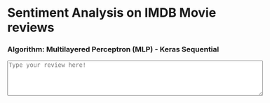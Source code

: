 <script src="https://cdn.jsdelivr.net/npm/@tensorflow/tfjs@0.13.3/dist/tf.min.js"> </script>
<script src="https://cdnjs.cloudflare.com/ajax/libs/jquery/3.3.1/jquery.min.js"></script>
<script>    
    async function loadModelAndWordIndex(){
        document.getElementById("result").innerHTML = "Loading Model, please wait..."
        this.model = await tf.loadModel('kerasMLPTfjs/model.json')
        const wordIndexJson = await fetch('word_index_data.json')
        const wordIndexData = await wordIndexJson.json();
        this.wordIndex = wordIndexData['word_index']
        document.getElementById("result").innerHTML = "Model loaded, type in your review to predict sentiment. Happy Predicting! :)"
    }

    async function predictSentiment(text){
        const inputText = text.trim().toLowerCase().replace(/(\.|\,|\!)/g, '').split(' ');
        
        const inputBuffer = tf.buffer([1, 100], 'int32');
        
        for (let i = 0; i < inputText.length; ++i) {
            const word = inputText[i];
            inputBuffer.set(this.wordIndex[word] + 3, 0, i);
        }
        
        const input = inputBuffer.toTensor();
        
        document.getElementById("result").innerHTML = "Running inference..."
        const predictOut = this.model.predict(input);
        const score = predictOut.dataSync()[0];
        predictOut.dispose();
        if (score>0.5){
            document.getElementById("result").innerHTML = "Positive review, score: " + score 
        }
        else if (score<0.5){
            document.getElementById("result").innerHTML = "Negative review, score: " + score 
        }
        else{
            document.getElementById("result").innerHTML = "Something went wrong";
        }
    }


    $( document ).ready(function() {
        loadModelAndWordIndex();
        
        $('#reviewText').keyup(function(){
            var keyed = $(this).val();
            predictSentiment(keyed)
        });
    });
</script>

# Sentiment Analysis on IMDB Movie reviews
### Algorithm: Multilayered Perceptron (MLP) - Keras Sequential
<div>
    <textarea rows="5" cols="70" id="reviewText" placeholder="Type your review here!"></textarea>
</div>
<div>
    <p id="result"></p>
</div>